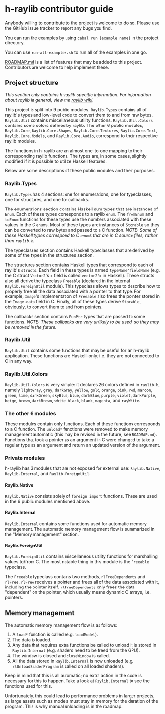 # h-raylib contributor guide

Anybody willing to contribute to the project is welcome to do so. Please use the GitHub issue tracker to report any bugs you find.

You can run the examples by using `cabal run {example name}` in the project directory.

You can use `run-all-examples.sh` to run all of the examples in one go.

[ROADMAP.md](https://github.com/Anut-py/h-raylib/blob/master/ROADMAP.md) is a list of features that may be added to this project. Contributors are welcome to help implement these.

## Project structure

_This section only contains h-raylib specific information. For information about raylib in general, view the [raylib wiki](https://github.com/raysan5/raylib/wiki)._

This project is split into 9 public modules. `Raylib.Types` contains all of raylib's types and low-level code to convert them to and from raw bytes. `Raylib.Util` contains miscellaneous utility functions. `Raylib.Util.Colors` contains some colors defined by raylib. The other 6 public modules, `Raylib.Core`, `Raylib.Core.Shapes`, `Raylib.Core.Textures`, `Raylib.Core.Text`, `Raylib.Core.Models`, and `Raylib.Core.Audio`, correspond to their respective raylib modules.

The functions in h-raylib are an almost one-to-one mapping to their corresponding raylib functions. The types are, in some cases, slightly modified if it is possible to utilize Haskell features.

Below are some descriptions of these public modules and their purposes.

### Raylib.Types

`Raylib.Types` has 4 sections: one for enumerations, one for typeclasses, one for structures, and one for callbacks.

The enumerations section contains Haskell sum types that are instances of `Enum`. Each of these types corresponds to a raylib `enum`. The `fromEnum` and `toEnum` functions for these types use the numbers associated with these values in the C `enum`s. Most of these types are instances of `Storable` so they can be converted to raw bytes and passed to a C function. _NOTE: Some of these Haskell types correspond to C `enum`s that are in C source files, rather than `raylib.h`._

The typeclasses section contains Haskell typeclasses that are derived by some of the types in the structures section.

The structures section contains Haskell types that correspond to each of raylib's `structs`. Each field in these types is named `typeName'fieldName` (e.g. the C struct `Vector2`'s `x` field is called `vector2'x` in Haskell). These structs also all derive the typeclass `Freeable` (declared in the internal `Raylib.ForeignUtil` module). This typeclass allows types to describe how to properly free all the data associated with a pointer to that type. For example, `Image`'s implementation of `Freeable` also frees the pointer stored in the `Image.data` field in C. Finally, all of these types derive `Storable`, obviously, to convert them to and from pointers.

The callbacks section contains `FunPtr` types that are passed to some functions. _NOTE: These callbacks are very unlikely to be used, so they may be removed in the future._

### Raylib.Util

`Raylib.Util` contains some functions that may be useful for an h-raylib application. These functions are Haskell-only; i.e. they are not connected to C in any way.

### Raylib.Util.Colors

`Raylib.Util.Colors` is very simple: it declares 26 colors defined in `raylib.h`, namely `lightGray`, `gray`, `darkGray`, `yellow`, `gold`, `orange`, `pink`, `red`, `maroon`, `green`, `lime`, `darkGreen`, `skyBlue`, `blue`, `darkBlue`, `purple`, `violet`, `darkPurple`, `beige`, `brown`, `darkBrown`, `white`, `black`, `blank`, `magenta`, and `rayWhite`.

### The other 6 modules

These modules contain only functions. Each of these functions corresponds to a C function. The `unload*` functions were removed to make memory management automatic (this may be revised in the future, see `ROADMAP.md`). Functions that took a pointer as an argument in C were changed to take a regular type as an argument and return an updated version of the argument.

### Private modules

h-raylib has 3 modules that are not exposed for external use: `Raylib.Native`, `Raylib.Internal`, and `Raylib.ForeignUtil`.

#### Raylib.Native

`Raylib.Native` consists solely of `foreign import` functions. These are used in the 6 public modules mentioned above.

#### Raylib.Internal

`Raylib.Internal` contains some functions used for automatic memory management. The automatic memory management flow is summarized in the "Memory management" section.

#### Raylib.ForeignUtil

`Raylib.ForeignUtil` contains miscellaneous utility functions for marshalling values to/from C. The most notable thing in this module is the `Freeable` typeclass.

The `Freeable` typeclass contains two methods, `rlFreeDependents` and `rlFree`. `rlFree` receives a pointer and frees all of the data associated with it, including the pointer itself. `rlFreeDependents` only frees the data "dependent" on the pointer, which usually means dynamic C arrays, i.e. pointers.

## Memory management

The automatic memory management flow is as follows:

1. A `load*` function is called (e.g. `loadModel`).
2. The data is loaded.
3. Any data that requires extra functions be called to unload it is stored in `Raylib.Internal` (e.g. shaders need to be freed from the GPU).
4. The window is closed and `closeWindow` is called.
5. All the data stored in `Raylib.Internal` is now unloaded (e.g. `rlUnloadShaderProgram` is called on all loaded shaders).

Keep in mind that this is all automatic; no extra action in the code is necessary for this to happen. Take a look at `Raylib.Internal` to see the functions used for this.

Unfortunately, this could lead to performance problems in larger projects, as large assets such as models must stay in memory for the duration of the program. This is why manual unloading is in the roadmap.
